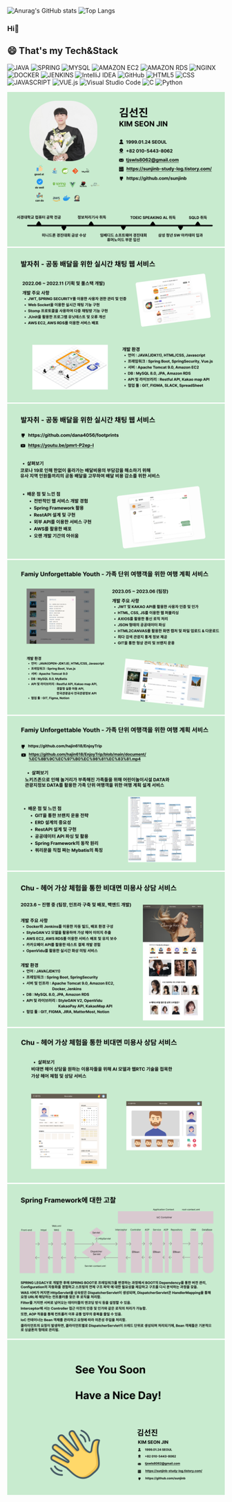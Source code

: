 ![Anurag's GitHub stats](https://github-readme-stats.vercel.app/api?username=sunjinb&theme=dark&show_icons=true)
![Top Langs](https://github-readme-stats.vercel.app/api/top-langs/?username=sunjinb&layout=compact&theme=tokyonight)

### Hi👋
<h2> 😄 That's my Tech&Stack </h2>

![JAVA](https://img.shields.io/badge/Java-ED8B00?style=for-the-badge&logo=java&logoColor=white)
![SPRING](https://img.shields.io/badge/Spring-6DB33F?style=for-the-badge&logo=spring&logoColor=white)
![MYSQL](https://img.shields.io/badge/MySQL-4479A1?style=for-the-badge&logo=mysql&logoColor=white)
![AMAZON EC2](https://img.shields.io/badge/AMAZON_EC2-FF9900?style=for-the-badge&logo=amazon-ec2&logoColor=white)
![AMAZON RDS](https://img.shields.io/badge/AMAZON_RDS-527FFF?style=for-the-badge&logo=amazon-rds&logoColor=white)
![NGINX](https://img.shields.io/badge/NGINX-009639?style=for-the-badge&logo=nginx&logoColor=white)
![DOCKER](https://img.shields.io/badge/Docker-2496ED?style=flat-square&logo=Docker&logoColor=white)
![JENKINS](https://img.shields.io/badge/Jenkins-D24939?style=flat-square&logo=Jenkins&logoColor=white)
![IntelliJ IDEA](https://img.shields.io/badge/IntelliJ_IDEA-000000?style=for-the-badge&logo=intellij-idea&logoColor=white)
![GitHub](https://img.shields.io/badge/GitHub-181717?style=for-the-badge&logo=github&logoColor=white)
![HTML5](https://img.shields.io/badge/HTML5-E34F26?style=for-the-badge&logo=html5&logoColor=white)
![CSS](https://img.shields.io/badge/CSS-1572B6?&style=for-the-badge&logo=css3&logoColor=white)
![JAVASCRIPT](https://img.shields.io/badge/JavaScript-323330?style=for-the-badge&logo=javascript&logoColor=F7DF1E)
![VUE.js](https://img.shields.io/badge/Vue.js-35495E?style=for-the-badge&logo=vue.js&logoColor=4FC08D)
![Visual Studio Code](https://img.shields.io/badge/Visual_studio_code-007ACC?style=for-the-badge&logo=visual-studio-code&logoColor=white)
![C](https://img.shields.io/badge/c-A8B9CC?style=for-the-badge&logo=c&logoColor=white)
![Python](https://img.shields.io/badge/Python-3776AB?style=for-the-badge&logo=python&logoColor=white)

![portfolioTmp](https://github.com/sunjinb/CS_Study/blob/master/portfolio/1.png)
![portfolioTmp](https://github.com/sunjinb/CS_Study/blob/master/portfolio/2.png)
![portfolioTmp](https://github.com/sunjinb/CS_Study/blob/master/portfolio/3.png)
![portfolioTmp](https://github.com/sunjinb/CS_Study/blob/master/portfolio/4.png)
![portfolioTmp](https://github.com/sunjinb/CS_Study/blob/master/portfolio/5.png)
![portfolioTmp](https://github.com/sunjinb/CS_Study/blob/master/portfolio/6.png)
![portfolioTmp](https://github.com/sunjinb/CS_Study/blob/master/portfolio/7.png)
![portfolioTmp](https://github.com/sunjinb/CS_Study/blob/master/portfolio/8.png)
![portfolioTmp](https://github.com/sunjinb/CS_Study/blob/master/portfolio/9.png)

<!--
**sunjinb/sunjinb** is a ✨ _special_ ✨ repository because its `README.md` (this file) appears on your GitHub profile.

Here are some ideas to get you started:

- 🔭 I’m currently working on ...
- 🌱 I’m currently learning ...
- 👯 I’m looking to collaborate on ...
- 🤔 I’m looking for help with ...
- 💬 Ask me about ...
- 📫 How to reach me: ...
- 😄 Pronouns: ...
- ⚡ Fun fact: ...
-->
